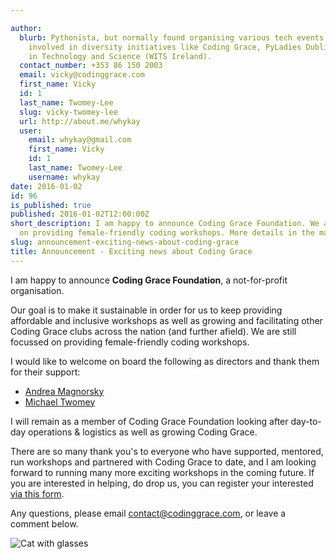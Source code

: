 ```yaml
---

author:
  blurb: Pythonista, but normally found organising various tech events, and now heavily
    involved in diversity initiatives like Coding Grace, PyLadies Dublin, and Women
    in Technology and Science (WITS Ireland).
  contact_number: +353 86 150 2003
  email: vicky@codinggrace.com
  first_name: Vicky
  id: 1
  last_name: Twomey-Lee
  slug: vicky-twomey-lee
  url: http://about.me/whykay
  user:
    email: whykay@gmail.com
    first_name: Vicky
    id: 1
    last_name: Twomey-Lee
    username: whykay
date: 2016-01-02
id: 96
is_published: true
published: 2016-01-02T12:00:00Z
short_description: I am happy to announce Coding Grace Foundation. We are still focussed
  on providing female-friendly coding workshops. More details in the main article.
slug: announcement-exciting-news-about-coding-grace
title: Announcement - Exciting news about Coding Grace
---
```


I am happy to announce **Coding Grace Foundation**, a not-for-profit organisation.

Our goal is to make it sustainable in order for us to keep providing affordable and inclusive workshops as well as growing and facilitating other Coding Grace clubs across the nation (and further afield). We are still focussed on providing female-friendly coding workshops.

I would like to welcome on board the following as directors and thank them for their support:

* [Andrea Magnorsky](https://twitter.com/roundcrisis)
* [Michael Twomey](https://twitter.com/micktwomey)

I will remain as a member of Coding Grace Foundation looking after day-to-day operations & logistics as well as growing Coding Grace. 

There are so many thank you's to everyone who have supported, mentored, run workshops and partnered with Coding Grace to date, and I am looking forward to running many more exciting workshops in the coming future. If you are interested in helping, do drop us, you can register your interested [via this form](https://docs.google.com/forms/d/12XbtEtgY_V1quYNgD3SHMPcXB2kDiNHzRl7FvVIaISc/viewform).

Any questions, please email <a href="mailto:contact@codinggrace.com">contact@codinggrace.com</a>, or leave a comment below.

![Cat with glasses](http://i.giphy.com/UslGBU1GPKc0g.gif)
